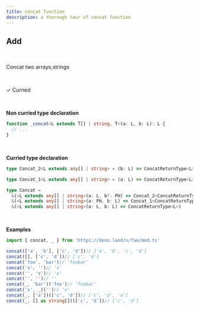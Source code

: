 ```yaml
---
title: concat function
description: a thorough tour of concat function
---
```


## Add 
<br>

Concat two arrays,strings

<br>

&check; Curried

<br>

**Non curried type declaration**
```typescript
function _concat<L extends T[] | string, T>(a: L, b: L): L {
  // ...
}
```
<br>

**Curried type declaration**

```typescript
type Concat_2<L extends any[] | string> = (b: L) => ConcatReturnType<L>

type Concat_1<L extends any[] | string> = (a: L) => ConcatReturnType<L>

type Concat =
  &(<L extends any[] | string>(a: L, b?: PH) => Concat_2<ConcatReturnType<L>>)
  &(<L extends any[] | string>(a: PH, b: L) => Concat_1<ConcatReturnType<L>>)
  &(<L extends any[] | string>(a: L, b: L) => ConcatReturnType<L>)
```
<br>

**Examples**
```typescript
import { concat, _ } from 'https://deno.land/x/fae/mod.ts'

concat(['a', 'b'], ['c', 'd'])// ['a', 'b', 'c', 'd']
concat([], ['c', 'd'])// ['c', 'd']
concat('foo', 'bar')// 'foobar'
concat('x', '')// 'x'
concat('', 'x')// 'x'
concat('', '')// ''
concat(_, 'bar')('foo')// 'foobar'
concat('x', _)('')// 'x'
concat(_, ['a'])(['c', 'd'])// ['c', 'd', 'a']
concat(_, [] as string[])(['c', 'd'])// ['c', 'd']
```
